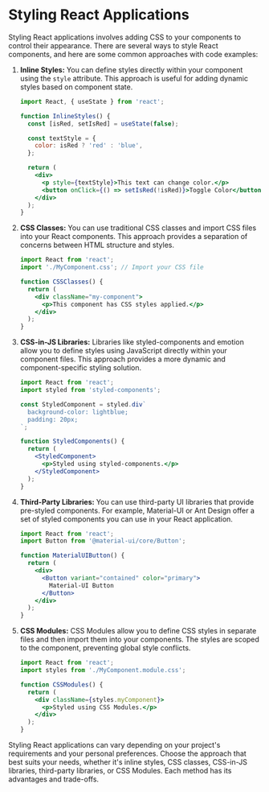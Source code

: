 # Styling React Applications

Styling React applications involves adding CSS to your components to control their appearance. There are several ways to style React components, and here are some common approaches with code examples:

1. **Inline Styles:**
   You can define styles directly within your component using the `style` attribute. This approach is useful for adding dynamic styles based on component state.

   ```jsx
   import React, { useState } from 'react';

   function InlineStyles() {
     const [isRed, setIsRed] = useState(false);

     const textStyle = {
       color: isRed ? 'red' : 'blue',
     };

     return (
       <div>
         <p style={textStyle}>This text can change color.</p>
         <button onClick={() => setIsRed(!isRed)}>Toggle Color</button>
       </div>
     );
   }
   ```

2. **CSS Classes:**
   You can use traditional CSS classes and import CSS files into your React components. This approach provides a separation of concerns between HTML structure and styles.

   ```jsx
   import React from 'react';
   import './MyComponent.css'; // Import your CSS file

   function CSSClasses() {
     return (
       <div className="my-component">
         <p>This component has CSS styles applied.</p>
       </div>
     );
   }
   ```

3. **CSS-in-JS Libraries:**
   Libraries like styled-components and emotion allow you to define styles using JavaScript directly within your component files. This approach provides a more dynamic and component-specific styling solution.

   ```jsx
   import React from 'react';
   import styled from 'styled-components';

   const StyledComponent = styled.div`
     background-color: lightblue;
     padding: 20px;
   `;

   function StyledComponents() {
     return (
       <StyledComponent>
         <p>Styled using styled-components.</p>
       </StyledComponent>
     );
   }
   ```

4. **Third-Party Libraries:**
   You can use third-party UI libraries that provide pre-styled components. For example, Material-UI or Ant Design offer a set of styled components you can use in your React application.

   ```jsx
   import React from 'react';
   import Button from '@material-ui/core/Button';

   function MaterialUIButton() {
     return (
       <div>
         <Button variant="contained" color="primary">
           Material-UI Button
         </Button>
       </div>
     );
   }
   ```

5. **CSS Modules:**
   CSS Modules allow you to define CSS styles in separate files and then import them into your components. The styles are scoped to the component, preventing global style conflicts.

   ```jsx
   import React from 'react';
   import styles from './MyComponent.module.css';

   function CSSModules() {
     return (
       <div className={styles.myComponent}>
         <p>Styled using CSS Modules.</p>
       </div>
     );
   }
   ```

Styling React applications can vary depending on your project's requirements and your personal preferences. Choose the approach that best suits your needs, whether it's inline styles, CSS classes, CSS-in-JS libraries, third-party libraries, or CSS Modules. Each method has its advantages and trade-offs.